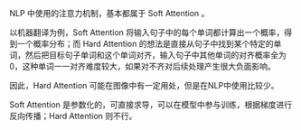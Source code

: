 NLP 中使用的注意力机制，基本都属于 Soft Attention 。

以机器翻译为例，Soft Attention 将输入句子中的每个单词都计算出一个概率，得到一个概率分布；而 Hard Attention 的想法是直接从句子中找到某个特定的单词，然后把目标句子单词和这个单词对齐，输入句子中其他单词的对齐概率全为0，这种单词一一对齐难度较大，如果对不齐对后续处理产生很大负面影响。

因此，Hard Attention 可能在图像中有一定用处，但是在NLP中使用比较少。

Soft Attention 是参数化的，可直接求导，可以在模型中参与训练，根据梯度进行反向传播；Hard Attention 则不行。
